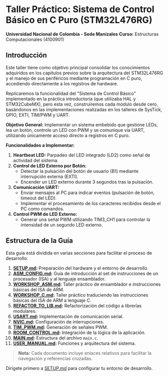 # Taller Práctico: Sistema de Control Básico en C Puro (STM32L476RG)

**Universidad Nacional de Colombia - Sede Manizales**
**Curso:** Estructuras Computacionales (4100901)

## Introducción

Este taller tiene como objetivo principal consolidar los conocimientos adquiridos en los capítulos previos sobre la arquitectura del STM32L476RG y el manejo de sus periféricos mediante programación en C puro, accediendo directamente a los registros de hardware.

Replicaremos la funcionalidad del "Sistema de Control Básico" implementado en la práctica introductoria (que utilizaba HAL y STM32CubeMX), pero esta vez, construiremos cada módulo desde cero, basándonos en las implementaciones realizadas en los talleres de SysTick, GPIO, EXTI, TIM/PWM y UART.

**Objetivo General:**
Implementar un sistema embebido que gestione LEDs, lea un botón, controle un LED con PWM y se comunique vía UART, utilizando únicamente acceso directo a registros en C puro.

**Funcionalidades a Implementar:**
1.  **Heartbeat LED:** Parpadeo del LED integrado (LD2) como señal de actividad del sistema.
2.  **Control de LED Externo por Botón:**
    *   Detectar la pulsación del botón de usuario (B1) mediante interrupción externa (EXTI).
    *   Encender un LED externo durante 3 segundos tras la pulsación.
3.  **Comunicación UART:**
    *   Enviar mensajes al PC para indicar eventos (pulsación de botón, timeout del LED).
    *   Implementar el procesamiento de los caracteres recibidos desde el PC como comandos.
4.  **Control PWM de LED Externo:**
    *   Generar una señal PWM utilizando TIM3_CH1 para controlar la intensidad de un segundo LED externo.

## Estructura de la Guía

Esta guía está dividida en varias secciones para facilitar el proceso de desarrollo:

1.  **[SETUP.md](Doc/1_SETUP.md):** Preparación del hardware y el entorno de desarrollo.
2.  **[ASM_CONFIG.md](Doc/2_ASM_CONFIG.md):** Guía de introducción al set de instrucciones de un procesador (ISA) y al lenguaje ensamblador.
3.  **[WORKSHOP_ASM.md](Doc/3_WORKSHOP_ASM.md):** Taller práctico de ensamblador e instrucciones básicas del ISA de ARM.
4.  **[WORKSHOP_C.md](Doc/4_WORKSHOP_C.md):** Taller práctico traduciendo las instrucciones básicas del ISA de ARM a lenguaje C.
5.  **[REFACTOR_TO_LIB.md](Doc/5_REFACTOR_TO_LIB.md):** Refactorización del código a librerías modulares.
6.  **[USART.md](Doc/6_USART.md):** Implementación de comunicación serial.
7.  **[NVIC.md](Doc/7_NVIC.md):** Configuración de interrupciones.
8.  **[TIM_PWM.md](Doc/8_TIM_PWM.md):** Generación de señales PWM.
9.  **[ROOM_CONTROL.md](Doc/9_ROOM_CONTROL.md):** Integración de la lógica de la aplicación.
10. **[MAIN.md](Doc/10_MAIN.md):** Estructura del archivo `main.c`.
11. **[USER_MANUAL.md](Doc/11_USER_MANUAL.md):** Funciones y arquitectura del sistema.

> **Nota:** Cada documento incluye enlaces relativos para facilitar la navegación y referencias cruzadas.

Dirígete primero a [SETUP.md](Doc/1_SETUP.md) para configurar tu entorno de desarrollo.

